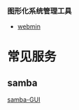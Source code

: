 


### 图形化系统管理工具

* [webmin](https://github.com/webmin/webmin)

# 常见服务

## samba

[samba-GUI](https://www.samba.org/samba/GUI/)
